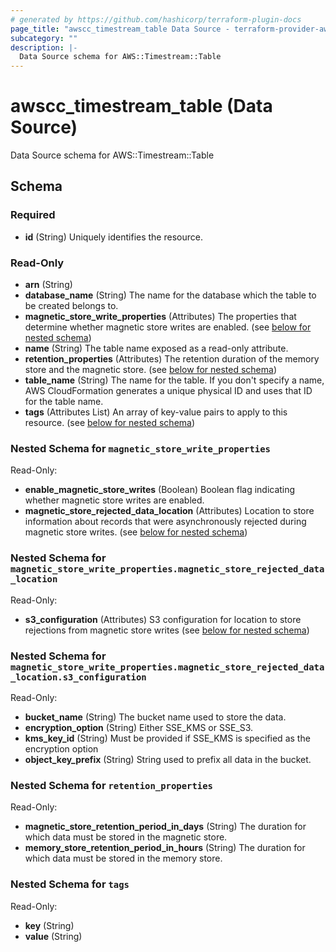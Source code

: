 ```yaml
---
# generated by https://github.com/hashicorp/terraform-plugin-docs
page_title: "awscc_timestream_table Data Source - terraform-provider-awscc"
subcategory: ""
description: |-
  Data Source schema for AWS::Timestream::Table
---
```


# awscc_timestream_table (Data Source)

Data Source schema for AWS::Timestream::Table



<!-- schema generated by tfplugindocs -->
## Schema

### Required

- **id** (String) Uniquely identifies the resource.

### Read-Only

- **arn** (String)
- **database_name** (String) The name for the database which the table to be created belongs to.
- **magnetic_store_write_properties** (Attributes) The properties that determine whether magnetic store writes are enabled. (see [below for nested schema](#nestedatt--magnetic_store_write_properties))
- **name** (String) The table name exposed as a read-only attribute.
- **retention_properties** (Attributes) The retention duration of the memory store and the magnetic store. (see [below for nested schema](#nestedatt--retention_properties))
- **table_name** (String) The name for the table. If you don't specify a name, AWS CloudFormation generates a unique physical ID and uses that ID for the table name.
- **tags** (Attributes List) An array of key-value pairs to apply to this resource. (see [below for nested schema](#nestedatt--tags))

<a id="nestedatt--magnetic_store_write_properties"></a>
### Nested Schema for `magnetic_store_write_properties`

Read-Only:

- **enable_magnetic_store_writes** (Boolean) Boolean flag indicating whether magnetic store writes are enabled.
- **magnetic_store_rejected_data_location** (Attributes) Location to store information about records that were asynchronously rejected during magnetic store writes. (see [below for nested schema](#nestedatt--magnetic_store_write_properties--magnetic_store_rejected_data_location))

<a id="nestedatt--magnetic_store_write_properties--magnetic_store_rejected_data_location"></a>
### Nested Schema for `magnetic_store_write_properties.magnetic_store_rejected_data_location`

Read-Only:

- **s3_configuration** (Attributes) S3 configuration for location to store rejections from magnetic store writes (see [below for nested schema](#nestedatt--magnetic_store_write_properties--magnetic_store_rejected_data_location--s3_configuration))

<a id="nestedatt--magnetic_store_write_properties--magnetic_store_rejected_data_location--s3_configuration"></a>
### Nested Schema for `magnetic_store_write_properties.magnetic_store_rejected_data_location.s3_configuration`

Read-Only:

- **bucket_name** (String) The bucket name used to store the data.
- **encryption_option** (String) Either SSE_KMS or SSE_S3.
- **kms_key_id** (String) Must be provided if SSE_KMS is specified as the encryption option
- **object_key_prefix** (String) String used to prefix all data in the bucket.




<a id="nestedatt--retention_properties"></a>
### Nested Schema for `retention_properties`

Read-Only:

- **magnetic_store_retention_period_in_days** (String) The duration for which data must be stored in the magnetic store.
- **memory_store_retention_period_in_hours** (String) The duration for which data must be stored in the memory store.


<a id="nestedatt--tags"></a>
### Nested Schema for `tags`

Read-Only:

- **key** (String)
- **value** (String)


